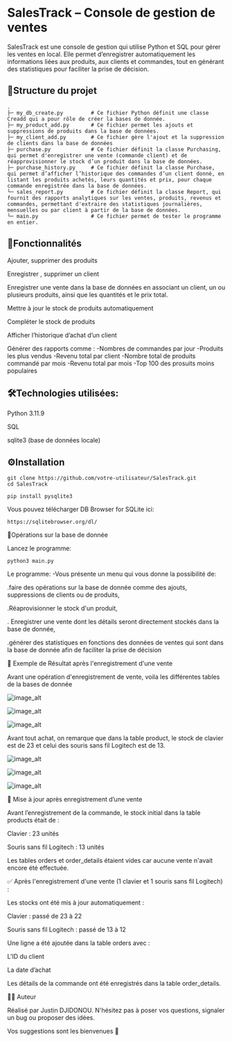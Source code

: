 # SalesTrack – Console de gestion de ventes

SalesTrack est une console de gestion qui utilise  Python et SQL pour gérer les ventes en local. Elle permet d’enregistrer automatiquement les informations liées aux produits, aux clients et commandes, tout en générant des statistiques pour faciliter la prise de décision.



## 📂Structure du projet
``` SalesTrack/
.
├─ my_db_create.py         # Ce fichier Python définit une classe Creadd qui a pour rôle de créer la bases de donnée.
├─ my_product_add.py       # Ce fichier permet les ajouts et suppressions de produits dans la base de données.
├─ my_client_add.py        # Ce fichier gère l'ajout et la suppression de clients dans la base de données
├─ purchase.py             # Ce fichier définit la classe Purchasing, qui permet d'enregistrer une vente (commande client) et de réapprovisionner le stock d’un produit dans la base de données.
├─ purchase_history.py     # Ce fichier définit la classe Purchase, qui permet d’afficher l’historique des commandes d’un client donné, en listant les produits achetés, leurs quantités et prix, pour chaque commande enregistrée dans la base de données.
└─ sales_report.py         # Ce fichier définit la classe Report, qui fournit des rapports analytiques sur les ventes, produits, revenus et commandes, permettant d'extraire des statistiques journalières, mensuelles ou par client à partir de la base de données.
└─ main.py                 # Ce fichier permet de tester le programme en entier.
```


## 🚀Fonctionnalités

Ajouter, supprimer des produits

Enregistrer , supprimer un client

Enregistrer une vente dans la base de données en associant un client, un ou plusieurs produits, ainsi que les quantités et le prix total.

Mettre à jour le stock de produits automatiquement

Compléter le stock de produits 

Afficher l’historique d’achat d’un client

Générer des rapports comme :
  -Nombres de commandes par jour
  -Produits les plus vendus
  -Revenu total par client
  -Nombre total de produits commandé par mois
  -Revenu total par mois
  -Top 100 des prosuits  moins populaires


## 🛠️Technologies utilisées:
  Python 3.11.9
  
  SQL
  
  sqlite3 (base de données locale)


## ⚙️Installation
  ```
git clone https://github.com/votre-utilisateur/SalesTrack.git
cd SalesTrack
```
```
pip install pysqlite3
```
Vous pouvez télécharger DB Browser for SQLite ici:
```
https://sqlitebrowser.org/dl/
```


🧠Opérations sur la base de donnée

Lancez le programme:
```
python3 main.py
```
Le programme:
 -Vous présente un menu qui vous donne la possibilité de:

  .faire des opérations sur la base de donnée comme des ajouts, suppressions de clients ou de produits,

  .Réaprovisionner le stock d'un produit,

  . Enregistrer une vente dont les détails seront directement stockés dans la base de donnée,

  .générer des statistiques en fonctions des données de ventes qui sont dans la base de donnée afin de faciliter la prise de décision


🧪 Exemple de Résultat après l'enregistrement d'une vente

Avant une opération d'enregistrement de vente, voila les différentes tables de la bases de donnée

![image_alt](https://github.com/dj536/SalesTrack/blob/master/images/product.png?raw=true)

![image_alt](https://github.com/dj536/SalesTrack/blob/master/images/order.png?raw=true)

![image_alt](https://github.com/dj536/SalesTrack/blob/master/images/order_detail.png?raw=true)

Avant tout achat, on remarque que dans la table product, le stock de clavier est de 23 et celui des souris sans fil Logitech est de 13.


![image_alt](https://github.com/dj536/SalesTrack/blob/master/images/new_product.png?raw=true)

![image_alt](https://github.com/dj536/SalesTrack/blob/master/images/ordersss.png?raw=true)

![image_alt](https://github.com/dj536/SalesTrack/blob/master/images/o_details.png?raw=true)



🔄 Mise à jour après enregistrement d’une vente

Avant l’enregistrement de la commande, le stock initial dans la table products était de :

Clavier : 23 unités

Souris sans fil Logitech : 13 unités

Les tables orders et order_details étaient vides car aucune vente n'avait encore été effectuée.

✅ Après l'enregistrement d'une vente (1 clavier et 1 souris sans fil Logitech) :

Les stocks ont été mis à jour automatiquement :

Clavier : passé de 23 à 22

Souris sans fil Logitech : passé de 13 à 12

Une ligne a été ajoutée dans la table orders avec :

L’ID du client

La date d’achat

Les détails de la commande ont été enregistrés dans la table order_details.



👨‍💻 Auteur

Réalisé par Justin DJIDONOU. N'hésitez pas à poser vos questions, signaler un bug ou proposer des idées.

Vos suggestions sont les bienvenues 🙂







  



